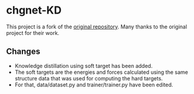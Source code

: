 # chgnet-KD

This project is a fork of the [original repository](https://github.com/CederGroupHub/chgnet). Many thanks to the original project for their work.

## Changes

- Knowledge distillation using soft target has been added.
- The soft targets are the energies and forces calculated using the same structure data that was used for computing the hard targets.
- For that, data/dataset.py and trainer/trainer.py have been edited.


